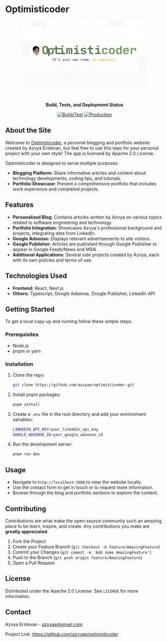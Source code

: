 # Optimisticoder

<p align="center"><a href="https://optimisticoder.com" target="_blank"><img src="/.github/docs/github-preview.png" width="400" alt="Optimisticoder Logo"></a></p>
<br>
<div align="center">

**Build, Tests, and Deployment Status**

[![Build/Test](https://github.com/azvyae/optimisticoder/actions/workflows/build-and-test.yml/badge.svg)](https://github.com/azvyae/optimisticoder/actions/workflows/build-and-test.yml) [![Production](https://github.com/azvyae/optimisticoder/actions/workflows/production-deployment.yml/badge.svg)](https://github.com/azvyae/optimisticoder/actions/workflows/production-deployment.yml)


</div>

## About the Site

Welcome to [Optimisticoder](http://optimisticoder.com/), a personal blogging and portfolio website created by Azvya Erstevan, but feel free to use this repo for your personal project with your own style! The app is licensed by Apache 2.0 License.

Optimisticoder is designed to serve multiple purposes:

- **Blogging Platform:** Share informative articles and content about technology developments, coding tips, and tutorials.
- **Portfolio Showcase:** Present a comprehensive portfolio that includes work experience and completed projects.

## Features

- **Personalized Blog:** Contains articles written by Azvya on various topics related to software engineering and technology.
- **Portfolio Integration:** Showcases Azvya's professional background and projects, integrating data from LinkedIn.
- **Google Adsense:** Displays relevant advertisements to site visitors.
- **Google Publisher:** Articles are published through Google Publisher to appear in Google Feeds/News and MSN.
- **Additional Applications:** Several side projects created by Azvya, each with its own policies and terms of use.

## Technologies Used

- **Frontend:** React, Next.js
- **Others:** Typescript, Google Adsense, Google Publisher, LinkedIn API

## Getting Started

To get a local copy up and running follow these simple steps:

### Prerequisites

- Node.js
- pnpm or yarn

### Installation

1. Clone the repo:
    
    ```sh
    git clone https://github.com/azvyae/optimisticoder.git
    
    ```
    
2. Install pnpm packages:
    
    ```sh
    pnpm install
    
    ```
    
3. Create a `.env` file in the root directory and add your environment variables:
    
    ```sh
    LINKEDIN_API_KEY=your_linkedin_api_key
    GOOGLE_ADSENSE_ID=your_google_adsense_id
    
    ```
    
4. Run the development server:
    
    ```sh
    pnpm run dev
    ```
    

## Usage

- Navigate to `http://localhost:3000` to view the website locally.
- Use the contact form to get in touch or to request more information.
- Browse through the blog and portfolio sections to explore the content.

## Contributing

Contributions are what make the open-source community such an amazing place to be learn, inspire, and create. Any contributions you make are **greatly appreciated**.

1. Fork the Project
2. Create your Feature Branch (`git checkout -b feature/AmazingFeature`)
3. Commit your Changes (`git commit -m 'Add some AmazingFeature'`)
4. Push to the Branch (`git push origin feature/AmazingFeature`)
5. Open a Pull Request

## License

Distributed under the Apache 2.0 License. See `LICENSE` for more information.

## Contact

Azvya Erstevan - azvyae@gmail.com

Project Link: https://github.com/azvyae/optimisticoder